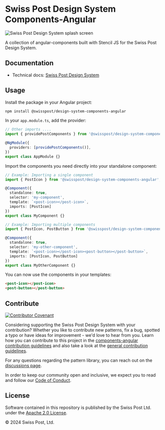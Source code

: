 # Swiss Post Design System Components-Angular

![Swiss Post Design System splash screen](https://github.com/swisspost/design-system/assets/1659006/e84f1fea-e666-4853-8c85-726a6bf22e6c)

A collection of angular-components built with Stencil JS for the Swiss Post Design System.

## Documentation

- Technical docs: [Swiss Post Design System](https://design-system.post.ch)

## Usage

Install the package in your Angular project:

```bash
npm install @swisspost/design-system-components-angular
```

In your `app.module.ts`, add the provider:

```typescript
// Other imports ....
import { providePostComponents } from '@swisspost/design-system-components-angular';

@NgModule({
  providers: [providePostComponents()],
})
export class AppModule {}
```

Import the components you need directly into your standalone component:

```typescript
// Example: Importing a single component
import { PostIcon } from '@swisspost/design-system-components-angular';

@Component({
  standalone: true,
  selector: 'my-component',
  template: `<post-icon></post-icon>`,
  imports: [PostIcon]
})
export class MyComponent {}

// Example: Importing multiple components
import { PostIcon, PostButton } from '@swisspost/design-system-components-angular';

@Component({
  standalone: true,
  selector: 'my-other-component',
  template: `<post-icon></post-icon><post-button></post-button>`,
  imports: [PostIcon, PostButton]
})
export class MyOtherComponent {}
```

You can now use the components in your templates:

```html
<post-icon></post-icon>
<post-button></post-button>
```

## Contribute

[![Contributor Covenant](https://img.shields.io/badge/Contributor%20Covenant-2.1-4baaaa.svg)](../../../../CODE_OF_CONDUCT.md)

Considering supporting the Swiss Post Design System with your contribution? Whether you like to contribute new patterns, fix a bug, spotted a typo or have ideas for improvement - we'd love to hear from you. Learn how you can contribute to this project in the [components-angular contribution guidelines](./CONTRIBUTING.md) and also take a look at the [general contribution guidelines](../../../../CONTRIBUTING.md).

For any questions regarding the pattern library, you can reach out on the [discussions page](https://github.com/swisspost/design-system/discussions).

In order to keep our community open and inclusive, we expect you to read and follow our [Code of Conduct](/CODE_OF_CONDUCT.md).

## License

Software contained in this repository is published by the Swiss Post Ltd. under the [Apache 2.0 License](./LICENSE).

© 2024 Swiss Post, Ltd.

